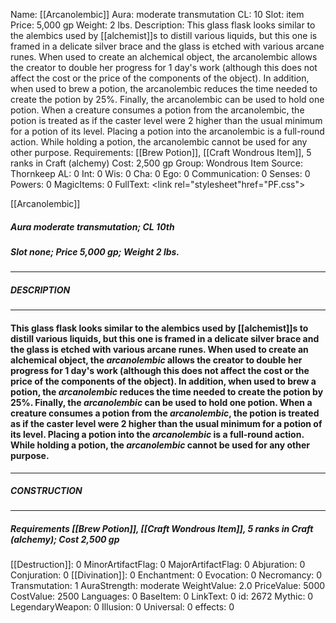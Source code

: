 Name: [[Arcanolembic]]
Aura: moderate transmutation
CL: 10
Slot: item
Price: 5,000 gp
Weight: 2 lbs.
Description: This glass flask looks similar to the alembics used by [[alchemist]]s to distill various liquids, but this one is framed in a delicate silver brace and the glass is etched with various arcane runes. When used to create an alchemical object, the arcanolembic allows the creator to double her progress for 1 day's work (although this does not affect the cost or the price of the components of the object). In addition, when used to brew a potion, the arcanolembic reduces the time needed to create the potion by 25%. Finally, the arcanolembic can be used to hold one potion. When a creature consumes a potion from the arcanolembic, the potion is treated as if the caster level were 2 higher than the usual minimum for a potion of its level. Placing a potion into the arcanolembic is a full-round action. While holding a potion, the arcanolembic cannot be used for any other purpose.
Requirements: [[Brew Potion]], [[Craft Wondrous Item]], 5 ranks in Craft (alchemy)
Cost: 2,500 gp
Group: Wondrous Item
Source: Thornkeep
AL: 0
Int: 0
Wis: 0
Cha: 0
Ego: 0
Communication: 0
Senses: 0
Powers: 0
MagicItems: 0
FullText: <link rel="stylesheet"href="PF.css"><div class="heading"><p class="alignleft">[[Arcanolembic]]</p><div style="clear: both;"></div></div><div><h5><b>Aura </b>moderate transmutation; <b>CL </b>10th</h5><h5><b>Slot </b>none; <b>Price </b>5,000 gp; <b>Weight </b>2 lbs.</h5></div><hr/><div><h5><b>DESCRIPTION</b></h5></div><hr/><div><h4><p>This glass flask looks similar to the alembics used by [[alchemist]]s to distill various liquids, but this one is framed in a delicate silver brace and the glass is etched with various arcane runes. When used to create an alchemical object, the <i>arcanolembic</i> allows the creator to double her progress for 1 day's work (although this does not affect the cost or the price of the components of the object). In addition, when used to brew a potion, the <i>arcanolembic</i> reduces the time needed to create the potion by 25%. Finally, the <i>arcanolembic</i> can be used to hold one potion. When a creature consumes a potion from the <i>arcanolembic</i>, the potion is treated as if the caster level were 2 higher than the usual minimum for a potion of its level. Placing a potion into the <i>arcanolembic</i> is a full-round action. While holding a potion, the <i>arcanolembic</i> cannot be used for any other purpose.</p></h4></div><hr/><div><h5><b>CONSTRUCTION</b></h5></div><hr/><div><h5><b>Requirements </b>[[Brew Potion]], [[Craft Wondrous Item]], 5 ranks in Craft (alchemy); <b>Cost </b>2,500 gp</h5></div>
[[Destruction]]: 0
MinorArtifactFlag: 0
MajorArtifactFlag: 0
Abjuration: 0
Conjuration: 0
[[Divination]]: 0
Enchantment: 0
Evocation: 0
Necromancy: 0
Transmutation: 1
AuraStrength: moderate
WeightValue: 2.0
PriceValue: 5000
CostValue: 2500
Languages: 0
BaseItem: 0
LinkText: 0
id: 2672
Mythic: 0
LegendaryWeapon: 0
Illusion: 0
Universal: 0
effects: 0
